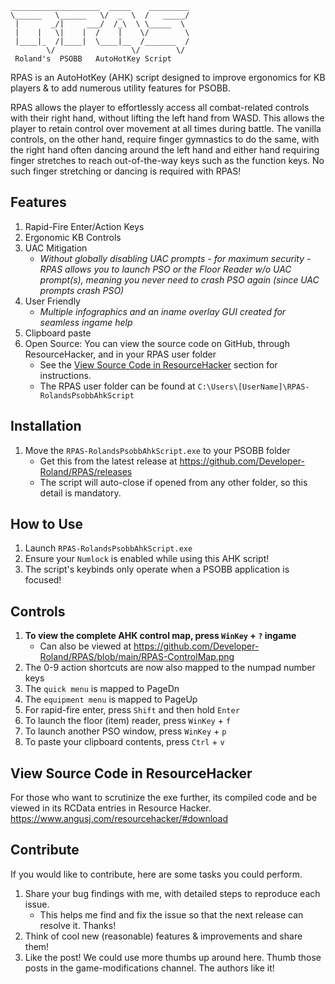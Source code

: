 ```
____________________  _____    _________
\______   \______   \/  _  \  /   _____/
 |       _/|     ___/  /_\  \ \_____  \ 
 |    |   \|    |  /    |    \/        \
 |____|_  /|____|  \____|__  /_______  /
        \/                 \/        \/
 Roland's  PSOBB   AutoHotKey Script
 ```

RPAS is an AutoHotKey (AHK) script designed to improve ergonomics for KB players & to add numerous utility features for PSOBB.

RPAS allows the player to effortlessly access all combat-related controls with their right hand, without lifting the left hand from WASD. This allows the player to retain control over movement at all times during battle. The vanilla controls, on the other hand, require finger gymnastics to do the same, with the right hand often dancing around the left hand and either hand requiring finger stretches to reach out-of-the-way keys such as the function keys. No such finger stretching or dancing is required with RPAS!

## Features
1. Rapid-Fire Enter/Action Keys
2. Ergonomic KB Controls
3. UAC Mitigation
    * *Without globally disabling UAC prompts - for maximum security - RPAS allows you to launch PSO or the Floor Reader w/o UAC prompt(s), meaning you never need to crash PSO again (since UAC prompts crash PSO)*
4. User Friendly
    * *Multiple infographics and an iname overlay GUI created for seamless ingame help*
5. Clipboard paste
6. Open Source: You can view the source code on GitHub, through ResourceHacker, and in your RPAS user folder
    * See the [View Source Code in ResourceHacker](#view-source-code-in-resourceHacker) section for instructions.
    * The RPAS user folder can be found at ```C:\Users\[UserName]\RPAS-RolandsPsobbAhkScript```
   
## Installation
1. Move the ```RPAS-RolandsPsobbAhkScript.exe``` to your PSOBB folder
	- Get this from the latest release at https://github.com/Developer-Roland/RPAS/releases
	- The script will auto-close if opened from any other folder, so this detail is mandatory.
	
## How to Use
1. Launch ```RPAS-RolandsPsobbAhkScript.exe```
2. Ensure your ```Numlock``` is enabled while using this AHK script!
3. The script's keybinds only operate when a PSOBB application is focused!

## Controls
1. **To view the complete AHK control map, press ```WinKey``` + ```?``` ingame**
    * Can also be viewed at https://github.com/Developer-Roland/RPAS/blob/main/RPAS-ControlMap.png
3. The 0-9 action shortcuts are now also mapped to the numpad number keys
4. The ```quick menu``` is mapped to PageDn
5. The ```equipment menu``` is mapped to PageUp
6. For rapid-fire enter, press ```Shift``` and then hold ```Enter```
7. To launch the floor (item) reader, press ```WinKey``` + ```f```
8. To launch another PSO window, press ```WinKey``` + ```p```
9. To paste your clipboard contents, press ```Ctrl``` + ```v```

## View Source Code in ResourceHacker
For those who want to scrutinize the exe further, its compiled code and be viewed in its RCData entries in Resource Hacker. https://www.angusj.com/resourcehacker/#download

## Contribute
If you would like to contribute, here are some tasks you could perform.
1. Share your bug findings with me, with detailed steps to reproduce each issue.
    * This helps me find and fix the issue so that the next release can resolve it. Thanks!
2. Think of cool new (reasonable) features & improvements and share them!
3. Like the post! We could use more thumbs up around here. Thumb those posts in the game-modifications channel. The authors like it!

